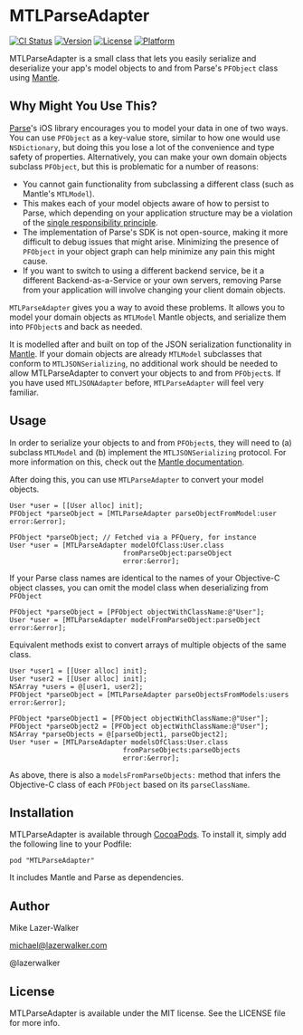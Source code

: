# MTLParseAdapter

[![CI Status](http://img.shields.io/travis/lazerwalker/MTLParseAdapter.svg?style=flat)](https://travis-ci.org/lazerwalker/MTLParseAdapter)
[![Version](https://img.shields.io/cocoapods/v/MTLParseAdapter.svg?style=flat)](http://cocoadocs.org/docsets/MTLParseAdapter)
[![License](https://img.shields.io/cocoapods/l/MTLParseAdapter.svg?style=flat)](http://cocoadocs.org/docsets/MTLParseAdapter)
[![Platform](https://img.shields.io/cocoapods/p/MTLParseAdapter.svg?style=flat)](http://cocoadocs.org/docsets/MTLParseAdapter)

MTLParseAdapter is a small class that lets you easily serialize and deserialize your app's model objects to and from Parse's `PFObject` class using [Mantle](https://github.com/Mantle/Mantle). 

## Why Might You Use This?

[Parse](https://parse.com)'s iOS library encourages you to model your data in one of two ways. You can use `PFObject` as a key-value store, similar to how one would use `NSDictionary`, but doing this you lose a lot of the convenience and type safety of properties. Alternatively, you can make your own domain objects subclass `PFObject`, but this is problematic for a number of reasons:

* You cannot gain functionality from subclassing a different class (such as Mantle's `MTLModel`).
* This makes each of your model objects aware of how to persist to Parse, which depending on your application structure may be a violation of the [single responsibility principle](https://en.wikipedia.org/wiki/Single_responsibility_principle).
* The implementation of Parse's SDK is not open-source, making it more difficult to debug issues that might arise. Minimizing the presence of `PFObject` in your object graph can help minimize any pain this might cause.
* If you want to switch to using a different backend service, be it a different Backend-as-a-Service or your own servers, removing Parse from your application will involve changing your client domain objects.

`MTLParseAdapter` gives you a way to avoid these problems. It allows you to model your domain objects as `MTLModel` Mantle objects, and serialize them into `PFObject`s and back as needed.

It is modelled after and built on top of the JSON serialization functionality in [Mantle](https://github.com/Mantle/Mantle). If your domain objects are already `MTLModel` subclasses that conform to `MTLJSONSerializing`, no additional work should be needed to allow MTLParseAdapter to convert your objects to and from `PFObject`s. If you have used `MTLJSONAdapter` before, `MTLParseAdapter` will feel very familiar.


## Usage

In order to serialize your objects to and from `PFObject`s, they will need to (a) subclass `MTLModel` and (b) implement the `MTLJSONSerializing` protocol. For more information on this, check out the [Mantle documentation](https://github.com/Mantle/Mantle).

After doing this, you can use `MTLParseAdapter` to convert your model objects.

```objc
User *user = [[User alloc] init];
PFObject *parseObject = [MTLParseAdapter parseObjectFromModel:user error:&error];
```

```objc
PFObject *parseObject; // Fetched via a PFQuery, for instance
User *user = [MTLParseAdapter modelOfClass:User.class 
							fromParseObject:parseObject
							error:&error];
```

If your Parse class names are identical to the names of your Objective-C object classes, you can omit the model class when deserializing from `PFObject`

```objc
PFObject *parseObject = [PFObject objectWithClassName:@"User"];
User *user = [MTLParseAdapter modelFromParseObject:parseObject error:&error];
```

Equivalent methods exist to convert arrays of multiple objects of the same class.
```objc
User *user1 = [[User alloc] init];
User *user2 = [[User alloc] init];
NSArray *users = @[user1, user2];
PFObject *parseObject = [MTLParseAdapter parseObjectsFromModels:users error:&error];
```

```objc
PFObject *parseObject1 = [PFObject objectWithClassName:@"User"];
PFObject *parseObject2 = [PFObject objectWithClassName:@"User"];
NSArray *parseObjects = @[parseObject1, parseObject2];
User *user = [MTLParseAdapter modelsOfClass:User.class 
							fromParseObjects:parseObjects
							error:&error];
```

As above, there is also a `modelsFromParseObjects:` method that infers the Objective-C class of each `PFObject` based on its `parseClassName`.


## Installation

MTLParseAdapter is available through [CocoaPods](http://cocoapods.org). To install
it, simply add the following line to your Podfile:

    pod "MTLParseAdapter"

It includes Mantle and Parse as dependencies.

## Author

Mike Lazer-Walker

michael@lazerwalker.com

@lazerwalker

## License

MTLParseAdapter is available under the MIT license. See the LICENSE file for more info.

